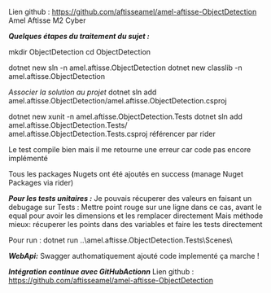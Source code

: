 Lien github : https://github.com/aftisseamel/amel-aftisse-ObjectDetection
Amel
Aftisse 
M2 Cyber

*****Quelques étapes du traitement du sujet :*****

mkdir ObjectDetection 
cd ObjectDetection


dotnet new sln -n amel.aftisse.ObjectDetection
dotnet new classlib -n amel.aftisse.ObjectDetection

*Associer la solution au projet*
dotnet sln add amel.aftisse.ObjectDetection/amel.aftisse.ObjectDetection.csproj


dotnet new xunit -n amel.aftisse.ObjectDetection.Tests 
dotnet sln add  amel.aftisse.ObjectDetection.Tests/ amel.aftisse.ObjectDetection.Tests.csproj
référencer par rider


Le test compile bien mais il me retourne une erreur car code pas encore implémenté

Tous les packages Nugets ont été ajoutés en success (manage Nuget Packages via rider)

***Pour les tests unitaires :*** 
Je pouvais récuperer des valeurs en faisant un debugage sur Tests : Mettre point rouge sur une ligne dans ce cas, avant le equal pour 
avoir les dimensions et les remplacer directement 
Mais méthode mieux: récuperer les points dans des variables et faire les tests directement

Pour run : dotnet run ..\amel.aftisse.ObjectDetection.Tests\Scenes\


***WebApi:***
Swagger authomatiquement ajouté 
code implementé
ça marche ! 


***Intégration continue avec GitHubActionn***
Lien github : https://github.com/aftisseamel/amel-aftisse-ObjectDetection
